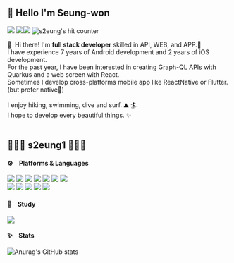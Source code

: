 ## 🤞 Hello I'm Seung-won

<p>
  <a href="https://github.com/s2eung1" target="_blank"><img src="https://img.shields.io/badge/GitHub-181717?style=flat&logo=GitHub&logoColor=white"/></a>
  <a href="https://www.instagram.com/s2eung_1" target="_blank"><img src="https://img.shields.io/badge/Instagram-E4405F?style=flat&logo=Instagram&logoColor=white"/></a
  <a href="mailto:jswking1209@gmail.com" target="_blank"><img src="https://img.shields.io/badge/jswking1209@gmail.com-EA4335?style=flat&logo=Gmail&logoColor=white"/></a>
  <img src="https://hits.seeyoufarm.com/api/count/incr/badge.svg?url=https%3A%2F%2Fgithub.com%2Fdoputer&count_bg=%2379C83D&title_bg=%23555555&icon=ghostery.svg&icon_color=%23FFFFFF&title=hits&edge_flat=false" alt="s2eung's hit counter"/>
</p>

<p>
  👋&nbsp; Hi there! I'm <b>full stack developer</b> skilled in API, WEB, and APP.🚀<br/>
  I have experience 7 years of Android development and 2 years of iOS development.<br/>
  For the past year, I have been interested in creating Graph-QL APIs with Quarkus and a web screen with React.<br/>
  Sometimes I develop cross-platforms mobile app like ReactNative or Flutter. (but prefer native💖)<br/><br/>
  I enjoy hiking, swimming, dive and surf. ⛰ 🏄<br/>
  I hope to develop every beautiful things. ✨ <br/><br/>
</p>




## 👩🏻‍💻 s2eung1 👩🏻‍💻

#### ⚙️ Platforms & Languages  

<p>
  <img src="https://img.shields.io/badge/React-61DAFB?style=flat&logo=React&logoColor=black"/>
  <img src="https://img.shields.io/badge/Python-3776AB?style=flat&logo=python&logoColor=white"> 
  <img src="https://img.shields.io/badge/C-1B1A17?style=flat&logo=C&logoColor=white"/>
  <img src="https://img.shields.io/badge/C++-00599C?style=flat&logo=c%2B%2B&logoColor=white">
  <img src="https://img.shields.io/badge/Android-3DDC84?style=flat&logo=Android&logoColor=white"/>
  <img src="https://img.shields.io/badge/HTML-E34F26?style=flat&logo=html5&logoColor=white">
  <img src="https://img.shields.io/badge/CSS-1572B6?style=flat&logo=css3&logoColor=white"><br>
  <img src="https://img.shields.io/badge/JavaScript-F7DF1E?style=flat&logo=javascript&logoColor=white">
  <img src="https://img.shields.io/badge/MySQL-4479A1?style=flat&logo=mysql&logoColor=white">
  <img src="https://img.shields.io/badge/MongoDB-47A248?style=flat&logo=MongoDB&logoColor=white">
  <img src="https://img.shields.io/badge/Angular.js-DD0031?style=flat&logo=angularjs&logoColor=white">
  <img src="https://img.shields.io/badge/Node.js-339933?style=flat&logo=Node.js&logoColor=white">
  <br>
</p>


#### 🌱 Study
<p>
  <a href="https://solved.ac/profile/s2eung1"><img src="http://mazandi.herokuapp.com/api?handle=s2eung1&theme=warm" /></a>
</p>



#### ✨ Stats
![Anurag's GitHub stats](https://github-readme-stats.vercel.app/api?username=s2eung1&theme=buefy&show_icons=true)


<!--
**s2eung1/s2eung1** is a ✨ _special_ ✨ repository because its `README.md` (this file) appears on your GitHub profile.

Here are some ideas to get you started:

- 🔭 I’m currently working on ...
- 🌱 I’m currently learning ...
- 👯 I’m looking to collaborate on ...
- 🤔 I’m looking for help with ...
- 💬 Ask me about ...
- 📫 How to reach me: ...
- 😄 Pronouns: ...
- ⚡ Fun fact: ...
-->
